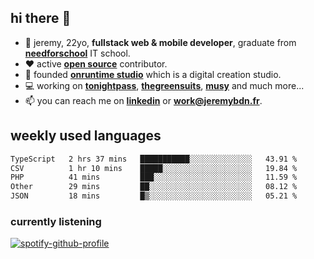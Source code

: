 ## hi there 👋

- 👦 jeremy,  22yo, **fullstack web & mobile developer**, graduate from **[needforschool](https://www.needfor-school.com/)** IT school.
- ❤️ active **[open source](https://github.com/jerembdn)** contributor.
- 🧠 founded **[onruntime studio](https://github.com/onruntime)** which is a digital creation studio.
- 💻 working on **[tonightpass](https://tonightpass.com)**, **[thegreensuits](https://thegreensuits.fr)**, **[musy](https://github.com/musyapp)** and much more...
- 📫 you can reach me on **[linkedin](https://www.linkedin.com/in/jeremybdn/)** or **[work@jeremybdn.fr](mailto:work@jeremybdn.fr)**.

## weekly used languages

<!--START_SECTION:waka-->

```txt
TypeScript   2 hrs 37 mins   ███████████░░░░░░░░░░░░░░   43.91 %
CSV          1 hr 10 mins    █████░░░░░░░░░░░░░░░░░░░░   19.84 %
PHP          41 mins         ███░░░░░░░░░░░░░░░░░░░░░░   11.59 %
Other        29 mins         ██░░░░░░░░░░░░░░░░░░░░░░░   08.12 %
JSON         18 mins         █▒░░░░░░░░░░░░░░░░░░░░░░░   05.21 %
```

<!--END_SECTION:waka-->

### currently listening
[![spotify-github-profile](https://spotify-github-profile.vercel.app/api/view?uid=31ugdvkonmhxzbnkai2r7ue2empe&cover_image=true&theme=natemoo-re&show_offline=false&background_color=121212&bar_color=3356d7&bar_color_cover=false)](https://open.spotify.com/user/31225jnpumbhbpldcz2wjg24aymi)
